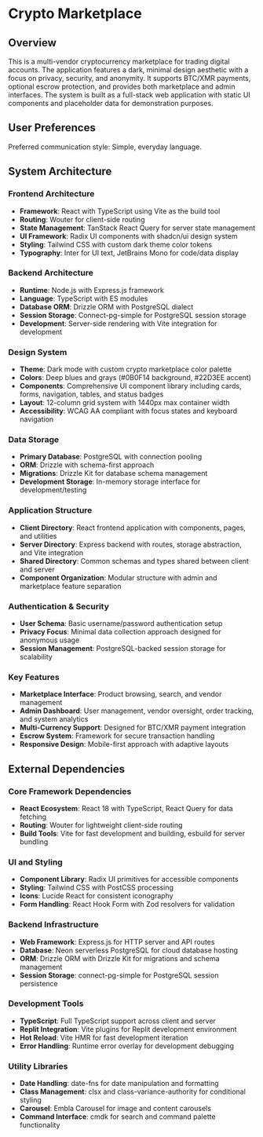 # Crypto Marketplace

## Overview

This is a multi-vendor cryptocurrency marketplace for trading digital accounts. The application features a dark, minimal design aesthetic with a focus on privacy, security, and anonymity. It supports BTC/XMR payments, optional escrow protection, and provides both marketplace and admin interfaces. The system is built as a full-stack web application with static UI components and placeholder data for demonstration purposes.

## User Preferences

Preferred communication style: Simple, everyday language.

## System Architecture

### Frontend Architecture
- **Framework**: React with TypeScript using Vite as the build tool
- **Routing**: Wouter for client-side routing
- **State Management**: TanStack React Query for server state management
- **UI Framework**: Radix UI components with shadcn/ui design system
- **Styling**: Tailwind CSS with custom dark theme color tokens
- **Typography**: Inter for UI text, JetBrains Mono for code/data display

### Backend Architecture
- **Runtime**: Node.js with Express.js framework
- **Language**: TypeScript with ES modules
- **Database ORM**: Drizzle ORM with PostgreSQL dialect
- **Session Storage**: Connect-pg-simple for PostgreSQL session storage
- **Development**: Server-side rendering with Vite integration for development

### Design System
- **Theme**: Dark mode with custom crypto marketplace color palette
- **Colors**: Deep blues and grays (#0B0F14 background, #22D3EE accent)
- **Components**: Comprehensive UI component library including cards, forms, navigation, tables, and status badges
- **Layout**: 12-column grid system with 1440px max container width
- **Accessibility**: WCAG AA compliant with focus states and keyboard navigation

### Data Storage
- **Primary Database**: PostgreSQL with connection pooling
- **ORM**: Drizzle with schema-first approach
- **Migrations**: Drizzle Kit for database schema management
- **Development Storage**: In-memory storage interface for development/testing

### Application Structure
- **Client Directory**: React frontend application with components, pages, and utilities
- **Server Directory**: Express backend with routes, storage abstraction, and Vite integration
- **Shared Directory**: Common schemas and types shared between client and server
- **Component Organization**: Modular structure with admin and marketplace feature separation

### Authentication & Security
- **User Schema**: Basic username/password authentication setup
- **Privacy Focus**: Minimal data collection approach designed for anonymous usage
- **Session Management**: PostgreSQL-backed session storage for scalability

### Key Features
- **Marketplace Interface**: Product browsing, search, and vendor management
- **Admin Dashboard**: User management, vendor oversight, order tracking, and system analytics
- **Multi-Currency Support**: Designed for BTC/XMR payment integration
- **Escrow System**: Framework for secure transaction handling
- **Responsive Design**: Mobile-first approach with adaptive layouts

## External Dependencies

### Core Framework Dependencies
- **React Ecosystem**: React 18 with TypeScript, React Query for data fetching
- **Routing**: Wouter for lightweight client-side routing
- **Build Tools**: Vite for fast development and building, esbuild for server bundling

### UI and Styling
- **Component Library**: Radix UI primitives for accessible components
- **Styling**: Tailwind CSS with PostCSS processing
- **Icons**: Lucide React for consistent iconography
- **Form Handling**: React Hook Form with Zod resolvers for validation

### Backend Infrastructure
- **Web Framework**: Express.js for HTTP server and API routes
- **Database**: Neon serverless PostgreSQL for cloud database hosting
- **ORM**: Drizzle ORM with Drizzle Kit for migrations and schema management
- **Session Storage**: connect-pg-simple for PostgreSQL session persistence

### Development Tools
- **TypeScript**: Full TypeScript support across client and server
- **Replit Integration**: Vite plugins for Replit development environment
- **Hot Reload**: Vite HMR for fast development iteration
- **Error Handling**: Runtime error overlay for development debugging

### Utility Libraries
- **Date Handling**: date-fns for date manipulation and formatting
- **Class Management**: clsx and class-variance-authority for conditional styling
- **Carousel**: Embla Carousel for image and content carousels
- **Command Interface**: cmdk for search and command palette functionality